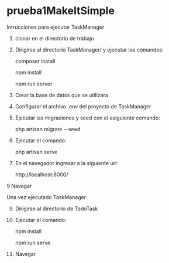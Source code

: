 # prueba1MakeItSimple
Intrucciones para ejecutar TaskManager

1. clonar en el directorio de trabajo

2. Dirigirse al directorio TaskManager/ y ejecutar los comandos:

    composer install
  
    npm install
  
    npm run server
  
3. Crear la base de datos que se utilizara

4. Configurar el archivo .env del proyecto de TaskManager

5. Ejecutar las migraciones y seed con el esiguiente comando:

    php artisan migrate --seed
    
7.  Ejecutar el comando:

    php artisan serve
  
7. En el navegador ingresar a la siguiente url:

    http://localhost:8000/
    
9 Navegar

Una vez ejecutado TaskManager

9. Dirigirse al directorio de TodoTask

10. Ejecutar el comando:

     npm install
     
     npm run serve
     
11. Navegar
